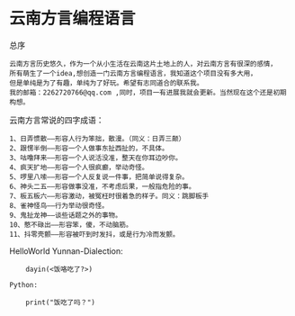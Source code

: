 # 云南方言编程语言

总序

    
    云南方言历史悠久，作为一个从小生活在云南这片土地上的人，对云南方言有很深的感情，
    所有萌生了一个idea,想创造一门云南方言编程语言，我知道这个项目没有多大用，
    但是单纯是为了有趣，单纯为了好玩。希望有志同道合的联系我。
    我的邮箱：2262720766@qq.com ,同时，项目一有进展我就会更新。当然现在这个还是初期构想。
    
    
云南方言常说的四字成语：
    
    
    1、日弄惯散——形容人行为笨拙，散漫。（同义：日弄三颠）
    2、跟愣半倒——形容一个人做事东扯西扯的，不具体。
    3、咕噜拜来——形容一个人说活没准，整天在你耳边吵你。
    4、疯天扩地——形容一个人很疯癫，举动奇怪。
    5、啰里八嗦——形容一个人反复说一件事，把简单说得复杂。
    6、神头二五——形容做事没准，不考虑后果，一般指危险的事。
    7、板五板六——形容激动，被冤枉时很着急的样子。同义：跳脚板手
    8、雀神怪鸟——行为举动很奇怪。
    9、鬼扯龙神——谈些话题之外的事物。
    10、憨不碌出——形容笨，傻，不动脑筋。
    11、抖零壳颤——形容被吓到时发抖，或是行为冷而发颤。
    
    
    
  HelloWorld
    Yunnan-Dialection:
        
        dayin(<饭咯吃了?>)
        
    Python:
    
        print("饭吃了吗？")
        
        
        
        
        
    
    
    
    
    

